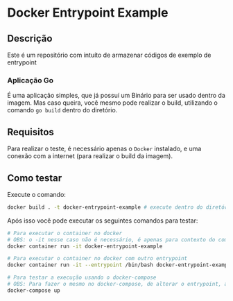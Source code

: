 # Docker Entrypoint Example

## Descrição
Este é um repositório com intuíto de armazenar códigos de exemplo de entrypoint

### Aplicação Go
É uma aplicação simples, que já possuí um Binário para ser usado dentro da imagem. Mas caso queira, você mesmo pode realizar o build, utilizando o comando `go build` dentro do diretório. 

## Requisitos
Para realizar o teste, é necessário apenas o `Docker` instalado, e uma conexão com a internet (para realizar o build da imagem).

## Como testar
Execute o comando:
```bash
docker build . -t docker-entrypoint-example # execute dentro do diretório desse repositório em sua máquina
```

 Após isso você pode executar os seguintes comandos para testar:
```bash
# Para executar o container no docker
# OBS: o -it nesse caso não é necessário, é apenas para contexto do comando seguinte
docker container run -it docker-entrypoint-example 

# Para executar o container no docker com outro entrypoint
docker container run -it --entrypoint /bin/bash docker-entrypoint-example

# Para testar a execução usando o docker-compose
# OBS: Para fazer o mesmo no docker-compose, de alterar o entrypoint, altere ele dentro do arquivo docker-compose.yaml.
docker-compose up
```
